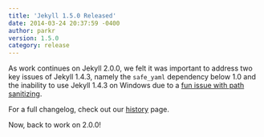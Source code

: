 ```yaml
---
title: 'Jekyll 1.5.0 Released'
date: 2014-03-24 20:37:59 -0400
author: parkr
version: 1.5.0
category: release
---
```


As work continues on Jekyll 2.0.0, we felt it was important to address two key
issues of Jekyll 1.4.3, namely the `safe_yaml` dependency below 1.0 and the
inability to use Jekyll 1.4.3 on Windows due to a [fun issue with path sanitizing][].

For a full changelog, check out our [history][] page.

Now, back to work on 2.0.0!

[fun issue with path sanitizing]: https://github.com/jekyll/jekyll/issues/1948
[history]: /docs/history/#v1-5-0
